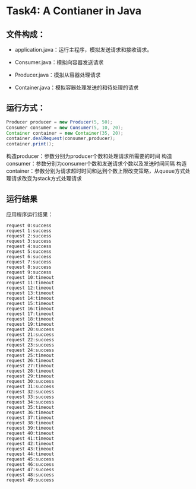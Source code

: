 # Task4: A Contianer in Java

## 文件构成：

* application.java：运行主程序，模拟发送请求和接收请求。

* Consumer.java：模拟向容器发送请求

* Producer.java：模拟从容器处理请求

* Container.java：模拟容器处理发送的和待处理的请求

## 运行方式：

```java
Producer producer = new Producer(5, 50);
Consumer consumer = new Consumer(5, 10, 20);
Container container = new Container(35, 20);
container.dealRequest(consumer,producer);
container.print();
```

构造producer：参数分别为producer个数和处理请求所需要的时间
构造consumer：参数分别为consumer个数和发送请求个数以及发送时间间隔
构造container：参数分别为请求超时时间和达到个数上限改变策略，从queue方式处理请求改变为stack方式处理请求

## 运行结果

应用程序运行结果：

```text
request 0:success
request 1:success
request 2:success
request 3:success
request 4:success
request 5:success
request 6:success
request 7:success
request 8:success
request 9:success
request 10:timeout
request 11:timeout
request 12:timeout
request 13:timeout
request 14:timeout
request 15:timeout
request 16:timeout
request 17:timeout
request 18:timeout
request 19:timeout
request 20:success
request 21:success
request 22:success
request 23:success
request 24:success
request 25:timeout
request 26:timeout
request 27:timeout
request 28:timeout
request 29:timeout
request 30:success
request 31:success
request 32:success
request 33:success
request 34:success
request 35:timeout
request 36:timeout
request 37:timeout
request 38:timeout
request 39:timeout
request 40:timeout
request 41:timeout
request 42:timeout
request 43:timeout
request 44:timeout
request 45:success
request 46:success
request 47:success
request 48:success
request 49:success
```